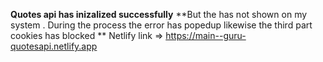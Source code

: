 **Quotes api has inizalized successfully**
**But the has not shown on my system . During the process the error has popedup likewise the third part cookies has blocked **
Netlify link => https://main--guru-quotesapi.netlify.app

